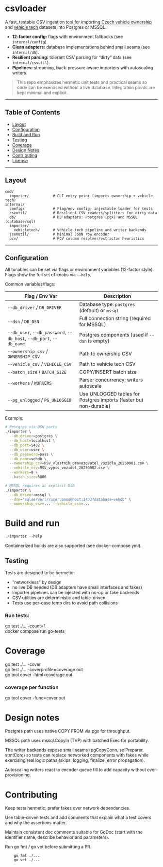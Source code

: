 # csvloader

A fast, testable CSV ingestion tool for importing [Czech vehicle ownership](https://download.dataovozidlech.cz/vypiszregistru/vlastnikprovozovatelvozidla) and [vehicle tech](https://download.dataovozidlech.cz/vypiszregistru/technickeprohlidky) datasets into Postgres or MSSQL.

- **12-factor config:** flags with environment fallbacks (see `internal/config`).
- **Clean adapters:** database implementations behind small seams (see `internal/db`).
- **Resilient parsing:** tolerant CSV parsing for “dirty” data (see `internal/csvutil`).
- **Pipelines:** streaming, back-pressure aware importers with autoscaling writers.

> This repo emphasizes hermetic unit tests and practical seams so code can be exercised without a live database. Integration points are kept minimal and explicit.

---

## Table of Contents

- [Layout](#layout)
- [Configuration](#configuration)
- [Build and Run](#build-and-run)
- [Testing](#testing)
- [Coverage](#coverage)
- [Design Notes](#design-notes)
- [Contributing](#contributing)
- [License](#license)

---

## Layout

```text
cmd/
  importer/           # CLI entry point (imports ownership + vehicle tech)
internal/
  config/             # Flag/env config; injectable loader for tests
  csvutil/            # Resilient CSV readers/splitters for dirty data
  db/                 # DB adapters: Postgres (pgx) and MSSQL (database/sql)
  importer/
    vehicletech/      # Vehicle tech pipeline and writer backends
  jsonutil/           # Minimal JSON row encoder
  pcv/                # PCV column resolver/extractor heuristics
```

---

## Configuration

All tunables can be set via flags or environment variables (12-factor style). Flags show the full set of knobs via `--help`.

Common variables/flags:

| Flag / Env Var                                                      | Description                                                       |
| ------------------------------------------------------------------- | ----------------------------------------------------------------- |
| `--db_driver` / `DB_DRIVER`                                         | Database type: `postgres` (default) or `mssql`                    |
| `--dsn` / `DB_DSN`                                                  | Full connection string (required for MSSQL)                       |
| `--db_user`, `--db_password`, `--db_host`, `--db_port`, `--db_name` | Postgres components (used if `--dsn` is empty)                    |
| `--ownership_csv` / `OWNERSHIP_CSV`                                 | Path to ownership CSV                                             |
| `--vehicle_csv` / `VEHICLE_CSV`                                     | Path to vehicle tech CSV                                          |
| `--batch_size` / `BATCH_SIZE`                                       | COPY/INSERT batch size                                            |
| `--workers` / `WORKERS`                                             | Parser concurrency; writers autoscale                             |
| `--pg_unlogged` / `PG_UNLOGGED`                                     | Use UNLOGGED tables for Postgres imports (faster but non-durable) |


Example:

```bash
# Postgres via DSN parts
./importer \
  --db_driver=postgres \
  --db_host=localhost \
  --db_port=5432 \
  --db_user=user \
  --db_password=pass \
  --db_name=vehdb \
  --ownership_csv=RSV_vlastnik_provozovatel_vozidla_20250901.csv \
  --vehicle_csv=RSV_vypis_vozidel_20250902.csv \
  --workers=8 \
  --batch_size=5000

# MSSQL requires an explicit DSN
./importer \
  --db_driver=mssql \
  --dsn="sqlserver://user:pass@host:1433?database=vehdb" \
  --ownership_csv=... --vehicle_csv=...
```
# Build and run
```go build -o importer ./cmd/importer
./importer --help

```
Containerized builds are also supported (see docker-compose.yml).


## Testing

Tests are designed to be hermetic:

 - "networkless" by design
 - no live DB needed (DB adapters have small interfaces and fakes)
 - Importer pipelines can be injected with no-op or fake backends
 - CSV utilities are deterministic and table-driven
 - Tests use per-case temp dirs to avoid path collisions

### Run tests:
go test ./... -count=1  
docker compose run go-tests  

# Coverage
go test ./... -cover  
go test ./... -coverprofile=coverage.out  
go tool cover -html=coverage.out  
### coverage per function
go tool cover -func=cover.out

# Design notes

Postgres path uses native COPY FROM via pgx for throughput.<br>  

MSSQL path uses mssql.CopyIn (TVP) with batched Exec for portability.<br>

The writer backends expose small seams (pgCopyConn, sqlPreparer, stmtCore) so tests can replace networked components with fakes while exercising real logic paths (skips, logging, finalize, error propagation).<br>

Autoscaling writers react to encoder queue fill to add capacity without over-provisioning.

# Contributing

Keep tests hermetic; prefer fakes over network dependencies.

Use table-driven tests and add comments that explain what a test covers and why the assertions matter.

Maintain consistent doc comments suitable for GoDoc (start with the identifier name, describe behavior and parameters).

Run go fmt / go vet before submitting a PR.
```
    go fmt ./...
    go vet ./...
```
